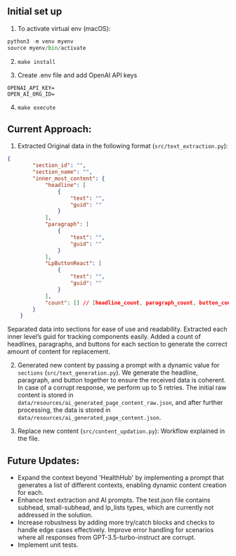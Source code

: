 ## Initial set up
1. To activate virtual env (macOS):
```python
python3 -m venv myenv
source myenv/bin/activate
```
2. `make install`

3. Create .env file and add OpenAI API keys
```text
OPENAI_API_KEY=
OPEN_AI_ORG_ID=
```

4. `make execute`

## Current Approach:
1. Extracted Original data in the following format (`src/text_extraction.py`):
```json
{
        "section_id": "",
        "section_name": "",
        "inner_most_content": {
            "headline": [
                {
                    "text": "",
                    "guid": ""
                }
            ],
            "paragraph": [
                {
                    "text": "",
                    "guid": ""
                }
            ],
            "LpButtonReact": [
                {
                    "text": "",
                    "guid": ""
                }
            ],
            "count": [] // [headline_count, paragraph_count, button_count]
        }
    }
```
Separated data into sections for ease of use and readability. Extracted each inner level’s guid for tracking components easily. Added a count of headlines, paragraphs, and buttons for each section to generate the correct amount of content for replacement.

2. Generated new content by passing a prompt with a dynamic value for `sections` (`src/text_generation.py`). We generate the headline, paragraph, and button together to ensure the received data is coherent. In case of a corrupt response, we perform up to 5 retries. The initial raw content is stored in `data/resources/ai_generated_page_content_raw.json`, and after further processing, the data is stored in `data/resources/ai_generated_page_content.json`.

3. Replace new content (`src/content_updation.py`): Workflow explained in the file.


## Future Updates:
- Expand the context beyond 'HealthHub' by implementing a prompt that generates a list of different contexts, enabling dynamic content creation for each.
- Enhance text extraction and AI prompts. The test.json file contains subhead, small-subhead, and lp_lists types, which are currently not addressed in the solution.
- Increase robustness by adding more try/catch blocks and checks to handle edge cases effectively. Improve error handling for scenarios where all responses from GPT-3.5-turbo-instruct are corrupt.
- Implement unit tests.

